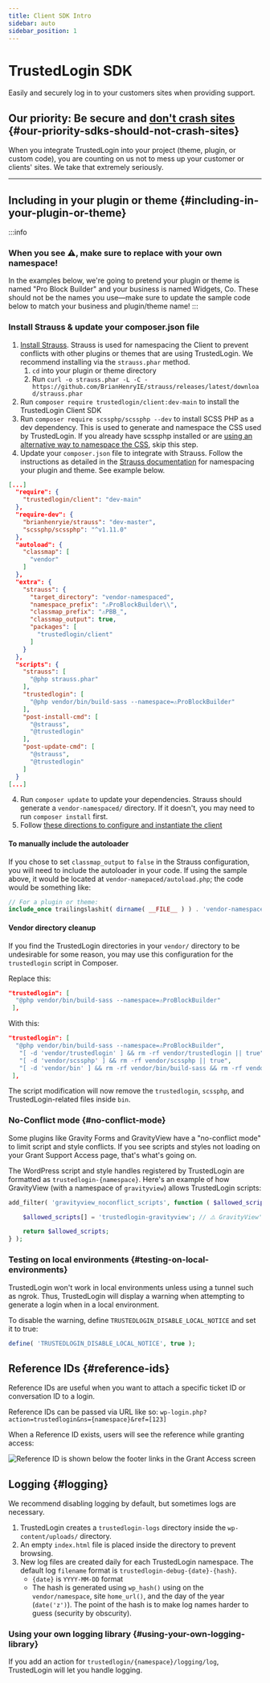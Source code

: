 ```yaml
---
title: Client SDK Intro
sidebar: auto
sidebar_position: 1
---
```


# TrustedLogin SDK
Easily and securely log in to your customers sites when providing support.

## Our priority: Be secure and  [don't crash sites](https://www.bugsnag.com/blog/sdks-should-not-crash-apps) {#our-priority-sdks-should-not-crash-sites}

When you integrate TrustedLogin into your project (theme, plugin, or custom code), you are counting on us not to mess up your customer or clients' sites. We take that extremely seriously.

-------

## Including in your plugin or theme {#including-in-your-plugin-or-theme}

:::info
### When you see ⚠️, make sure to replace with your own namespace!
In the examples below, we're going to pretend your plugin or theme is named "Pro Block Builder" and your business is named Widgets, Co. These should not be the names you use—make sure to update the sample code below to match your business and plugin/theme name!
:::

### Install Strauss & update your composer.json file

1. [Install Strauss](https://github.com/BrianHenryIE/strauss#use). Strauss is used for namespacing the Client to prevent conflicts with other plugins or themes that are using TrustedLogin. We recommend installing via the `strauss.phar` method.
   1. `cd` into your plugin or theme directory
   1. Run `curl -o strauss.phar -L -C - https://github.com/BrianHenryIE/strauss/releases/latest/download/strauss.phar`
1. Run `composer require trustedlogin/client:dev-main` to install the TrustedLogin Client SDK
1. Run `composer require scssphp/scssphp --dev` to install SCSS PHP as a dev dependency. This is used to generate and namespace the CSS used by TrustedLogin. If you already have scssphp installed or are [using an alternative way to namespace the CSS](/Client/css.md), skip this step.
1. Update your `composer.json` file to integrate with Strauss. Follow the instructions as detailed in the [Strauss documentation](https://github.com/BrianHenryIE/strauss#configuration) for namespacing your plugin and theme. See example below. 

```json
[...]
  "require": {
    "trustedlogin/client": "dev-main"
  },
  "require-dev": {
    "brianhenryie/strauss": "dev-master",
    "scssphp/scssphp": "^v1.11.0"
  },
  "autoload": {
    "classmap": [
      "vendor"
    ]
  },
  "extra": {
    "strauss": {
      "target_directory": "vendor-namespaced",
      "namespace_prefix": "⚠ProBlockBuilder\\",
      "classmap_prefix": "⚠PBB_",
      "classmap_output": true,
      "packages": [
        "trustedlogin/client"
      ]
    }
  },
  "scripts": {
    "strauss": [
      "@php strauss.phar"
    ],
    "trustedlogin": [
      "@php vendor/bin/build-sass --namespace=️⚠ProBlockBuilder"
    ],
    "post-install-cmd": [
      "@strauss",
      "@trustedlogin"
    ],
    "post-update-cmd": [
      "@strauss",
      "@trustedlogin"
    ]
  }
[...]
```
4. Run `composer update` to update your dependencies. Strauss should generate a `vendor-namespaced/` directory. If it doesn't, you may need to run `composer install` first.
5. Follow [these directions to configure and instantiate the client](./configuration)

#### To manually include the autoloader

If you chose to set `classmap_output` to `false` in the Strauss configuration, you will need to include the autoloader in your code. If using the sample above, it would be located at `vendor-namepaced/autoload.php`; the code would be something like:

```php
// For a plugin or theme:
include_once trailingslashit( dirname( __FILE__ ) ) . 'vendor-namespaced/autoload.php';
```

#### Vendor directory cleanup

If you find the TrustedLogin directories in your `vendor/` directory to be undesirable for some reason, you may use this configuration for the `trustedlogin` script in Composer. 

Replace this:

```json
"trustedlogin": [
  "@php vendor/bin/build-sass --namespace=️⚠ProBlockBuilder"
 ],
```

With this:

```json
"trustedlogin": [
  "@php vendor/bin/build-sass --namespace=️⚠ProBlockBuilder",
   "[ -d 'vendor/trustedlogin' ] && rm -rf vendor/trustedlogin || true",
   "[ -d 'vendor/scssphp' ] && rm -rf vendor/scssphp || true",
   "[ -d 'vendor/bin' ] && rm -rf vendor/bin/build-sass && rm -rf vendor/bin/pscss || true"
 ],
```

The script modification will now remove the `trustedlogin`, `scssphp`, and TrustedLogin-related files inside `bin`.

### No-Conflict mode {#no-conflict-mode}

Some plugins like Gravity Forms and GravityView have a "no-conflict mode" to limit script and style conflicts. If you see
scripts and styles not loading on your Grant Support Access page, that's what's going on.

The WordPress script and style handles registered by TrustedLogin are formatted as `trustedlogin-{namespace}`.
Here's an example of how GravityView (with a namespace of `gravityview`) allows TrustedLogin scripts:

```php
add_filter( 'gravityview_noconflict_scripts', function ( $allowed_scripts = array() ) {

	$allowed_scripts[] = 'trustedlogin-gravityview'; // ⚠️ GravityView's namespace is `gravityview`

	return $allowed_scripts;
} );
```

### Testing on local environments {#testing-on-local-environments}

TrustedLogin won't work in local environments unless using a tunnel such as ngrok. Thus, TrustedLogin will display a warning when attempting to generate a login when in a local environment.

To disable the warning, define `TRUSTEDLOGIN_DISABLE_LOCAL_NOTICE` and set it to true:

```php
define( 'TRUSTEDLOGIN_DISABLE_LOCAL_NOTICE', true );
```

## Reference IDs {#reference-ids}

Reference IDs are useful when you want to attach a specific ticket ID or conversation ID to a login.

Reference IDs can be passed via URL like so: `wp-login.php?action=trustedlogin&ns={namespace}&ref=[123]`

When a Reference ID exists, users will see the reference while granting access:

![Reference ID is shown below the footer links in the Grant Access screen](https://d.pr/2bVGbj+)

## Logging {#logging}

We recommend disabling logging by default, but sometimes logs are necessary.

1. TrustedLogin creates a `trustedlogin-logs` directory inside the `wp-content/uploads/` directory.
2. An empty `index.html` file is placed inside the directory to prevent browsing.
3. New log files are created daily for each TrustedLogin namespace. The default log `filename` format is `trustedlogin-debug-{date}-{hash}`.
   - `{date}` is `YYYY-MM-DD` format
   - The hash is generated using `wp_hash()` using on the `vendor/namespace`, site `home_url()`, and the day of the year (`date('z')`). The point of the hash is to make log names harder to guess (security by obscurity).

### Using your own logging library {#using-your-own-logging-library}

If you add an action for `trustedlogin/{namespace}/logging/log`, TrustedLogin will let you handle logging.
